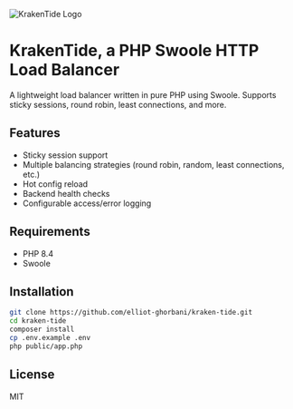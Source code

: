 ![KrakenTide Logo](https://raw.githubusercontent.com/elliot-ghorbani/kraken_tide/main/.github/images/logo.jpg)
# KrakenTide, a PHP Swoole HTTP Load Balancer

A lightweight load balancer written in pure PHP using Swoole. Supports sticky sessions, round robin, least connections, and more.

## Features
- Sticky session support
- Multiple balancing strategies (round robin, random, least connections, etc.)
- Hot config reload
- Backend health checks
- Configurable access/error logging

## Requirements
- PHP 8.4
- Swoole

## Installation
```bash
git clone https://github.com/elliot-ghorbani/kraken-tide.git
cd kraken-tide
composer install
cp .env.example .env
php public/app.php
```

## License
MIT
